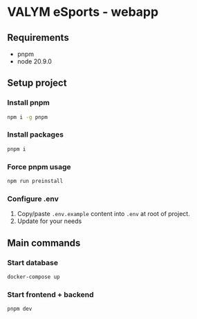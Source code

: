 # VALYM eSports - webapp

## Requirements

- pnpm
- node 20.9.0

## Setup project

### Install pnpm

```bash
npm i -g pnpm
```

### Install packages

```bash
pnpm i
```

### Force pnpm usage

```bash
npm run preinstall
```

### Configure .env

1. Copy/paste `.env.example` content into `.env` at root of project.
2. Update for your needs

## Main commands

### Start database

```bash
docker-compose up
```

### Start frontend + backend

```bash
pnpm dev
```
